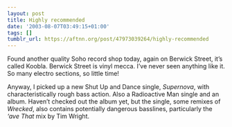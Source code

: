 ```yaml
---
layout: post
title: Highly recommended
date: '2003-08-07T03:49:15+01:00'
tags: []
tumblr_url: https://aftnn.org/post/47973039264/highly-recommended
---
```

<p>Found another quality Soho record shop today, again on Berwick Street, it&rsquo;s called Koobla. Berwick Street is vinyl mecca. I&rsquo;ve never seen anything like it. So many electro sections, so little time!</p>
<p>Anyway, I picked up a new Shut Up and Dance single, <em>Supernova</em>, with characteristically rough bass action. Also a Radioactive Man single and an album. Haven&rsquo;t checked out the album yet, but the single, some remixes of <em>Wrecked</em>, also contains potentially dangerous basslines, particularly the <em>&lsquo;ave That</em> mix by Tim Wright.</p>
